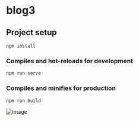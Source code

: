 # blog3

## Project setup

```
npm install
```

### Compiles and hot-reloads for development

```
npm run serve
```

### Compiles and minifies for production

```
npm run build
```

![image](https://gitee.com/zhoucanyu/blog/blob/master/src/assets/image/blog.gif)
